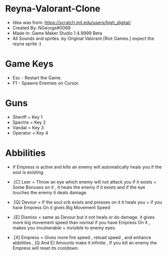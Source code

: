 # Reyna-Valorant-Clone
- Idea was from: https://scratch.mit.edu/users/high_digital/
- Created By: NGeorge#0069
- Made In: Game Maker Studio 1.4.9999 Beta
- All Sounds and sprites. by Original Valorant [Riot Games.] expect the reyna sprite :)

# Game Keys
- Esc - Restart the Game.
- F1 - Spawns Enemies on Cursor.

# Guns
- Sheriff = Key 1
- Spectre = Key 2
- Vandal = Key 3
- Operator = Key 4

# Abbilities

- If Empress is active and kills an enemy will automatically heals you if the soul is existing.

- .[C] Leer = Throw an eye which enemy will not attack you if it exists + Some Bonuses on it , it heals the enemy if it exists and if the eye touches the enemy it deals damage.
- .[Q] Devour = If the soul orb exists and presses on it it heals you + if you have Empress On it gives Big Movement Speed
- .[E] Dismiss = same as Devour but it not heals or do damage. it gives more big movement speed than normal if you have Empress On it , makes you invulnerable + invisible to enemy eyes.
- .[X] Empress = Gives more fire speed , reload speed , and enhance abbilities , [Q And E] Amounts make it infinite , If you kill an enemy the Empress will reset its cooldown.
